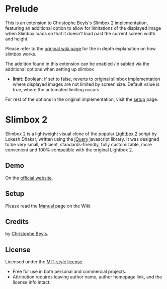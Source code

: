 Prelude
=========
This is an extension to Christophe Beyls's Slimbox 2 implementation, featuring an additional option to allow for limitations of the displayed image when Slimbox loads so that it doesn't load past the current screen width and height.

Please refer to the [original wiki page](https://github.com/cbeyls/slimbox/wiki/) for the in depth explanation on how slimbox works.

The addition found in this extension can be enabled / disabled via the additional options when setting up slimbox
* **limit:** Boolean; if set to false, reverts to original slimbox implementation where displayed images are not limited by screen size. Default value is true, where the automated limiting occurs.

For rest of the options in the original implementation, visit the [setup](https://github.com/cbeyls/slimbox/wiki/jQuery-Manual#setup) page.

Slimbox 2
=========

Slimbox 2 is a lightweight visual clone of the popular [Lightbox 2](http://lokeshdhakar.com/projects/lightbox2/) script by Lokesh Dhakar, written using the [jQuery](http://jquery.com) javascript library. It was designed to be very small, efficient, standards-friendly, fully customizable, more convenient and 100% compatible with the original Lightbox 2.

Demo
----

On the [official website](http://www.digitalia.be/software/slimbox2#demo).

Setup
-----

Please read the [Manual](https://github.com/cbeyls/slimbox/wiki/jQuery-Manual) page on the Wiki.

Credits
-------

by [Christophe Beyls](http://www.digitalia.be/).

License
-------

Licensed under the [MIT-style license](http://opensource.org/licenses/MIT).

- Free for use in both personal and commercial projects.
- Attribution requires leaving author name, author homepage link, and the license info intact.
